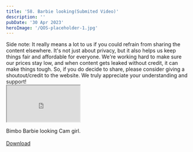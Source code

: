 ```yaml
---
title: '58. Barbie looking(Submited Video)'
description: ''
pubDate: '30 Apr 2023'
heroImage: '/QOS-placeholder-1.jpg'
---
```

<div class="video_paragraph_header"> Side note: It really means a lot to us if you could refrain from sharing the content elsewhere. It's not just about privacy, but it also helps us keep things fair and affordable for everyone. We're working hard to make sure our prices stay low, and when content gets leaked without credit, it can make things tough. So, if you do decide to share, please consider giving a shoutout/credit to the website. We truly appreciate your understanding and support!</div>

<iframe src="https://drive.google.com/file/d/1iTaD-XhfTCHrX4Y1QikCGzIgxuV8fTmV/preview" width="200" height="100" allow="autoplay" allowfullscreen="allowfullscreen"></iframe>

Bimbo Barbie looking Cam girl.
<br>
<br>
<a class="read_more" href="https://drive.google.com/file/d/1iTaD-XhfTCHrX4Y1QikCGzIgxuV8fTmV/view?usp=sharing">Download</a>